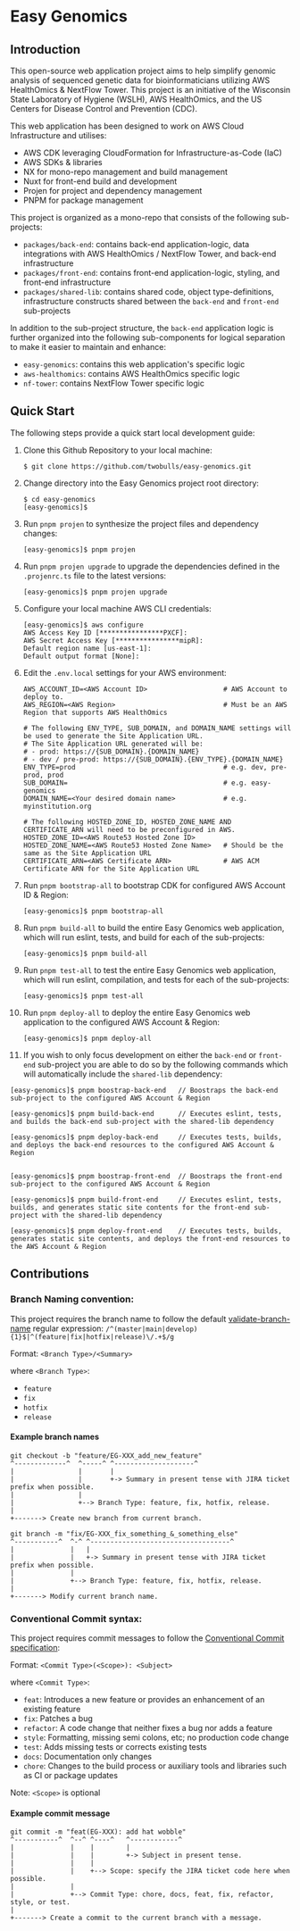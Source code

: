 # Easy Genomics

## Introduction

This open-source web application project aims to help simplify genomic analysis of sequenced genetic data for bioinformaticians utilizing AWS HealthOmics & NextFlow Tower. This project is an initiative of the Wisconsin State Laboratory of Hygiene (WSLH), AWS HealthOmics, and the US Centers for Disease Control and Prevention (CDC).

This web application has been designed to work on AWS Cloud Infrastructure and utilises:
* AWS CDK leveraging CloudFormation for Infrastructure-as-Code (IaC)
* AWS SDKs & libraries
* NX for mono-repo management and build management
* Nuxt for front-end build and development
* Projen for project and dependency management
* PNPM for package management

This project is organized as a mono-repo that consists of the following sub-projects:
* `packages/back-end`: contains back-end application-logic, data integrations with AWS HealthOmics / NextFlow Tower, and back-end infrastructure
* `packages/front-end`: contains front-end application-logic, styling, and front-end infrastructure
* `packages/shared-lib`: contains shared code, object type-definitions, infrastructure constructs shared between the `back-end` and `front-end` sub-projects

In addition to the sub-project structure, the `back-end` application logic is further organized into the following sub-components for logical separation to make it easier to maintain and enhance:
* `easy-genomics`: contains this web application's specific logic
* `aws-healthomics`: contains AWS HealthOmics specific logic
* `nf-tower`: contains NextFlow Tower specific logic

## Quick Start

The following steps provide a quick start local development guide:

1. Clone this Github Repository to your local machine:
   ````
   $ git clone https://github.com/twobulls/easy-genomics.git
   ````
2. Change directory into the Easy Genomics project root directory:
   ````
   $ cd easy-genomics
   [easy-genomics]$
   ````
3. Run `pnpm projen` to synthesize the project files and dependency changes:
   ````
   [easy-genomics]$ pnpm projen
   ````
4. Run `pnpm projen upgrade` to upgrade the dependencies defined in the `.projenrc.ts` file to the latest versions:
   ````
   [easy-genomics]$ pnpm projen upgrade
   ````
5. Configure your local machine AWS CLI credentials:
   ````
   [easy-genomics]$ aws configure
   AWS Access Key ID [****************PXCF]:
   AWS Secret Access Key [****************mipR]:
   Default region name [us-east-1]:
   Default output format [None]:
   ````
6. Edit the `.env.local` settings for your AWS environment:
   ````
   AWS_ACCOUNT_ID=<AWS Account ID>                   # AWS Account to deploy to.
   AWS_REGION=<AWS Region>                           # Must be an AWS Region that supports AWS HealthOmics
   
   # The following ENV_TYPE, SUB_DOMAIN, and DOMAIN_NAME settings will be used to generate the Site Application URL. 
   # The Site Application URL generated will be:
   # - prod: https://{SUB_DOMAIN}.{DOMAIN_NAME}
   # - dev / pre-prod: https://{SUB_DOMAIN}.{ENV_TYPE}.{DOMAIN_NAME}
   ENV_TYPE=prod                                     # e.g. dev, pre-prod, prod
   SUB_DOMAIN=                                       # e.g. easy-genomics
   DOMAIN_NAME=<Your desired domain name>            # e.g. myinstitution.org
   
   # The following HOSTED_ZONE_ID, HOSTED_ZONE_NAME AND CERTIFICATE_ARN will need to be preconfigured in AWS.
   HOSTED_ZONE_ID=<AWS Route53 Hosted Zone ID>
   HOSTED_ZONE_NAME=<AWS Route53 Hosted Zone Name>   # Should be the same as the Site Application URL
   CERTIFICATE_ARN=<AWS Certificate ARN>             # AWS ACM Certificate ARN for the Site Application URL
   ````
7. Run `pnpm bootstrap-all` to bootstrap CDK for configured AWS Account ID & Region:
   ````
   [easy-genomics]$ pnpm bootstrap-all
   ````
8. Run `pnpm build-all` to build the entire Easy Genomics web application, which will run eslint, tests, and build for each of the sub-projects:
   ````
   [easy-genomics]$ pnpm build-all
   ````
8. Run `pnpm test-all` to test the entire Easy Genomics web application, which will run eslint, compilation, and tests for each of the sub-projects:
   ````
   [easy-genomics]$ pnpm test-all
   ````
9. Run `pnpm deploy-all` to deploy the entire Easy Genomics web application to the configured AWS Account & Region:
   ````
   [easy-genomics]$ pnpm deploy-all
   ````
10. If you wish to only focus development on either the `back-end` or `front-end` sub-project you are able to do so by the following commands which will automatically include the `shared-lib` dependency:
   ````
   [easy-genomics]$ pnpm boostrap-back-end   // Boostraps the back-end sub-project to the configured AWS Account & Region 

   [easy-genomics]$ pnpm build-back-end      // Executes eslint, tests, and builds the back-end sub-project with the shared-lib dependency 
    
   [easy-genomics]$ pnpm deploy-back-end     // Executes tests, builds, and deploys the back-end resources to the configured AWS Account & Region
   
   
   [easy-genomics]$ pnpm boostrap-front-end  // Boostraps the front-end sub-project to the configured AWS Account & Region

   [easy-genomics]$ pnpm build-front-end     // Executes eslint, tests, builds, and generates static site contents for the front-end sub-project with the shared-lib dependency

   [easy-genomics]$ pnpm deploy-front-end    // Executes tests, builds, generates static site contents, and deploys the front-end resources to the AWS Account & Region
   ````

## Contributions

### Branch Naming convention:

This project requires the branch name to follow the default [validate-branch-name](https://www.npmjs.com/package/validate-branch-name) regular expression: `/^(master|main|develop){1}$|^(feature|fix|hotfix|release)\/.+$/g`

Format: `<Branch Type>/<Summary>`

where `<Branch Type>`:
- `feature`
- `fix`
- `hotfix`
- `release`

#### Example branch names

````
git checkout -b "feature/EG-XXX_add_new_feature"
^-------------^  ^-----^ ^--------------------^
|                |       |
|                |       +-> Summary in present tense with JIRA ticket prefix when possible.
|                |
|                +--> Branch Type: feature, fix, hotfix, release. 
|
+-------> Create new branch from current branch.
````

````
git branch -m "fix/EG-XXX_fix_something_&_something_else"
^-----------^  ^-^ ^-----------------------------------^
|              |   |
|              |   +-> Summary in present tense with JIRA ticket prefix when possible.
|              |
|              +--> Branch Type: feature, fix, hotfix, release.
|
+-------> Modify current branch name.
````

### Conventional Commit syntax:

This project requires commit messages to follow the [Conventional Commit specification](https://www.conventionalcommits.org/):

Format: `<Commit Type>(<Scope>): <Subject>`

where `<Commit Type>`:
- `feat`: Introduces a new feature or provides an enhancement of an existing feature
- `fix`: Patches a bug
- `refactor`: A code change that neither fixes a bug nor adds a feature
- `style`: Formatting, missing semi colons, etc; no production code change
- `test`: Adds missing tests or corrects existing tests
- `docs`: Documentation only changes
- `chore`: Changes to the build process or auxiliary tools and libraries such as CI or package updates

Note: `<Scope>` is optional

#### Example commit message

````
git commit -m "feat(EG-XXX): add hat wobble"
^-----------^  ^--^ ^----^   ^------------^
|              |    |        |
|              |    |        +-> Subject in present tense.
|              |    |
|              |    +--> Scope: specify the JIRA ticket code here when possible.
|              |
|              +--> Commit Type: chore, docs, feat, fix, refactor, style, or test.
|
+-------> Create a commit to the current branch with a message.
````